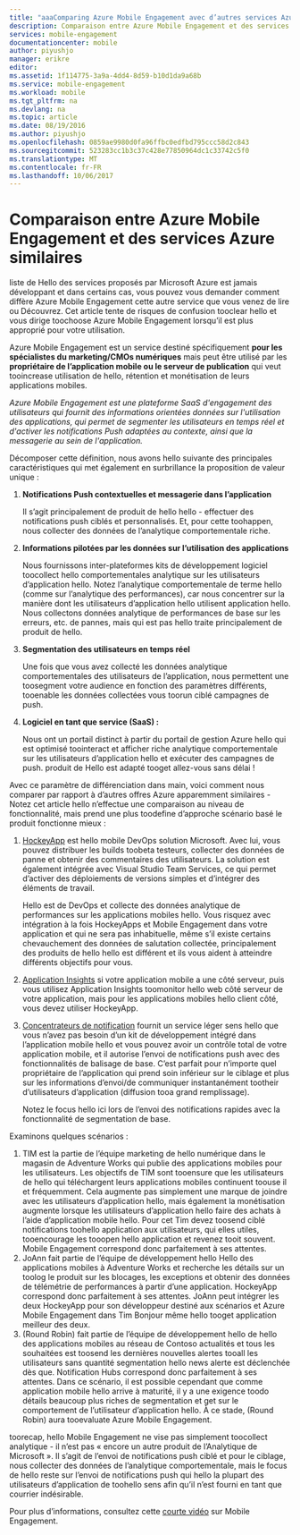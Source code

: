 ```yaml
---
title: "aaaComparing Azure Mobile Engagement avec d’autres services Azure similaires"
description: Comparaison entre Azure Mobile Engagement et des services Azure similaires - HockeyApp, AppInsights, Notification Hubs
services: mobile-engagement
documentationcenter: mobile
author: piyushjo
manager: erikre
editor: 
ms.assetid: 1f114775-3a9a-4dd4-8d59-b10d1da9a68b
ms.service: mobile-engagement
ms.workload: mobile
ms.tgt_pltfrm: na
ms.devlang: na
ms.topic: article
ms.date: 08/19/2016
ms.author: piyushjo
ms.openlocfilehash: 0859ae9980d0fa96ffbc0edfbd795ccc58d2c843
ms.sourcegitcommit: 523283cc1b3c37c428e77850964dc1c33742c5f0
ms.translationtype: MT
ms.contentlocale: fr-FR
ms.lasthandoff: 10/06/2017
---
```

# <a name="comparing-azure-mobile-engagement-with-other-similar-azure-services"></a>Comparaison entre Azure Mobile Engagement et des services Azure similaires
liste de Hello des services proposés par Microsoft Azure est jamais développant et dans certains cas, vous pouvez vous demander comment diffère Azure Mobile Engagement cette autre service que vous venez de lire ou Découvrez. Cet article tente de risques de confusion tooclear hello et vous dirige toochoose Azure Mobile Engagement lorsqu’il est plus approprié pour votre utilisation. 

Azure Mobile Engagement est un service destiné spécifiquement **pour les spécialistes du marketing/CMOs numériques** mais peut être utilisé par les **propriétaire de l’application mobile ou le serveur de publication** qui veut tooincrease utilisation de hello, rétention et monétisation de leurs applications mobiles. 

*Azure Mobile Engagement est une plateforme SaaS d'engagement des utilisateurs qui fournit des informations orientées données sur l'utilisation des applications, qui permet de segmenter les utilisateurs en temps réel et d'activer les notifications Push adaptées au contexte, ainsi que la messagerie au sein de l'application.* 

Décomposer cette définition, nous avons hello suivante des principales caractéristiques qui met également en surbrillance la proposition de valeur unique :

1. **Notifications Push contextuelles et messagerie dans l’application**
   
   Il s’agit principalement de produit de hello hello - effectuer des notifications push ciblés et personnalisés. Et, pour cette toohappen, nous collecter des données de l’analytique comportementale riche. 
2. **Informations pilotées par les données sur l’utilisation des applications**
   
   Nous fournissons inter-plateformes kits de développement logiciel toocollect hello comportementales analytique sur les utilisateurs d’application hello. Notez l’analytique comportementale de terme hello (comme sur l’analytique des performances), car nous concentrer sur la manière dont les utilisateurs d’application hello utilisent application hello. Nous collectons données analytique de performances de base sur les erreurs, etc. de pannes, mais qui est pas hello traite principalement de produit de hello. 
3. **Segmentation des utilisateurs en temps réel**
   
   Une fois que vous avez collecté les données analytique comportementales des utilisateurs de l’application, nous permettent une toosegment votre audience en fonction des paramètres différents, tooenable les données collectées vous toorun ciblé campagnes de push. 
4. **Logiciel en tant que service (SaaS) :**
   
   Nous ont un portail distinct à partir du portail de gestion Azure hello qui est optimisé toointeract et afficher riche analytique comportementale sur les utilisateurs d’application hello et exécuter des campagnes de push. produit de Hello est adapté tooget allez-vous sans délai !   

Avec ce paramètre de différenciation dans main, voici comment nous comparer par rapport à d’autres offres Azure apparemment similaires - Notez cet article hello n’effectue une comparaison au niveau de fonctionnalité, mais prend une plus toodefine d’approche scénario basé le produit fonctionne mieux :

1. [HockeyApp](https://azure.microsoft.com/services/hockeyapp/) est hello mobile DevOps solution Microsoft. Avec lui, vous pouvez distribuer les builds toobeta testeurs, collecter des données de panne et obtenir des commentaires des utilisateurs. La solution est également intégrée avec Visual Studio Team Services, ce qui permet d’activer des déploiements de versions simples et d’intégrer des éléments de travail. 
   
   Hello est de DevOps et collecte des données analytique de performances sur les applications mobiles hello. Vous risquez avec intégration à la fois HockeyApps et Mobile Engagement dans votre application et qui ne sera pas inhabituelle, même s’il existe certains chevauchement des données de salutation collectée, principalement des produits de hello hello est différent et ils vous aident à atteindre différents objectifs pour vous.  
2. [Application Insights](../application-insights/app-insights-overview.md) si votre application mobile a une côté serveur, puis vous utilisez Application Insights toomonitor hello web côté serveur de votre application, mais pour les applications mobiles hello client côté, vous devez utiliser HockeyApp. 
3. [Concentrateurs de notification](https://azure.microsoft.com/services/notification-hubs/) fournit un service léger sens hello que vous n’avez pas besoin d’un kit de développement intégré dans l’application mobile hello et vous pouvez avoir un contrôle total de votre application mobile, et il autorise l’envoi de notifications push avec des fonctionnalités de balisage de base. C’est parfait pour n’importe quel propriétaire de l’application qui prend soin inférieur sur le ciblage et plus sur les informations d’envoi/de communiquer instantanément tootheir d’utilisateurs d’application (diffusion tooa grand remplissage). 
   
   Notez le focus hello ici lors de l’envoi des notifications rapides avec la fonctionnalité de segmentation de base. 

Examinons quelques scénarios :

1. TIM est la partie de l’équipe marketing de hello numérique dans le magasin de Adventure Works qui publie des applications mobiles pour les utilisateurs. Les objectifs de TIM sont tooensure que les utilisateurs de hello qui téléchargent leurs applications mobiles continuent toouse il et fréquemment. Cela augmente pas simplement une marque de joindre avec les utilisateurs d’application hello, mais également la monétisation augmente lorsque les utilisateurs d’application hello faire des achats à l’aide d’application mobile hello. Pour cet Tim devez toosend ciblé notifications toohello application aux utilisateurs, qui elles utiles, tooencourage les tooopen hello application et revenez tooit souvent. Mobile Engagement correspond donc parfaitement à ses attentes. 
2. JoAnn fait partie de l’équipe de développement hello Hello des applications mobiles à Adventure Works et recherche les détails sur un toolog le produit sur les blocages, les exceptions et obtenir des données de télémétrie de performances à partir d’une application. HockeyApp correspond donc parfaitement à ses attentes. JoAnn peut intégrer les deux HockeyApp pour son développeur destiné aux scénarios et Azure Mobile Engagement dans Tim Bonjour même hello tooget application meilleur des deux. 
3. (Round Robin) fait partie de l’équipe de développement hello de hello des applications mobiles au réseau de Contoso actualités et tous les souhaitées est toosend les dernières nouvelles alertes tooall les utilisateurs sans quantité segmentation hello news alerte est déclenchée dès que. Notification Hubs correspond donc parfaitement à ses attentes. 
   Dans ce scénario, il est possible cependant que comme application mobile hello arrive à maturité, il y a une exigence toodo détails beaucoup plus riches de segmentation et get sur le comportement de l’utilisateur d’application hello. À ce stade, (Round Robin) aura tooevaluate Azure Mobile Engagement. 

toorecap, hello Mobile Engagement ne vise pas simplement toocollect analytique - il n’est pas « encore un autre produit de l’Analytique de Microsoft ». Il s’agit de l’envoi de notifications push ciblé et pour le ciblage, nous collecter des données de l’analytique comportementale, mais le focus de hello reste sur l’envoi de notifications push qui hello la plupart des utilisateurs d’application de toohello sens afin qu’il n’est fourni en tant que courrier indésirable. 

Pour plus d’informations, consultez cette [courte vidéo](mobile-engagement-overview.md) sur Mobile Engagement. 

